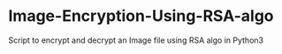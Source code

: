 # Image-Encryption-Using-RSA-algo
Script to encrypt and decrypt an Image file using RSA algo in Python3
